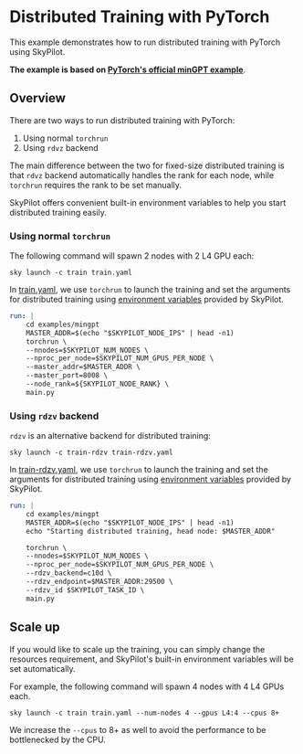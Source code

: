 # Distributed Training with PyTorch

This example demonstrates how to run distributed training with PyTorch using SkyPilot.

**The example is based on [PyTorch's official minGPT example](https://github.com/pytorch/examples/tree/main/distributed/minGPT-ddp)**.


## Overview

There are two ways to run distributed training with PyTorch:

1. Using normal `torchrun`
2. Using `rdvz` backend

The main difference between the two for fixed-size distributed training is that `rdvz` backend automatically handles the rank for each node, while `torchrun` requires the rank to be set manually.

SkyPilot offers convenient built-in environment variables to help you start distributed training easily.

### Using normal `torchrun`


The following command will spawn 2 nodes with 2 L4 GPU each:
```
sky launch -c train train.yaml
```

In [train.yaml](https://github.com/skypilot-org/skypilot/blob/master/examples/distributed-pytorch/train.yaml), we use `torchrun` to launch the training and set the arguments for distributed training using [environment variables](https://docs.skypilot.co/en/latest/running-jobs/environment-variables.html#skypilot-environment-variables) provided by SkyPilot.

```yaml
run: |
    cd examples/mingpt
    MASTER_ADDR=$(echo "$SKYPILOT_NODE_IPS" | head -n1)
    torchrun \
    --nnodes=$SKYPILOT_NUM_NODES \
    --nproc_per_node=$SKYPILOT_NUM_GPUS_PER_NODE \
    --master_addr=$MASTER_ADDR \
    --master_port=8008 \
    --node_rank=${SKYPILOT_NODE_RANK} \
    main.py
```



### Using `rdzv` backend

`rdzv` is an alternative backend for distributed training:

```
sky launch -c train-rdzv train-rdzv.yaml
```

In [train-rdzv.yaml](https://github.com/skypilot-org/skypilot/blob/master/examples/distributed-pytorch/train-rdzv.yaml), we use `torchrun` to launch the training and set the arguments for distributed training using [environment variables](https://docs.skypilot.co/en/latest/running-jobs/environment-variables.html#skypilot-environment-variables) provided by SkyPilot.

```yaml
run: |
    cd examples/mingpt
    MASTER_ADDR=$(echo "$SKYPILOT_NODE_IPS" | head -n1)
    echo "Starting distributed training, head node: $MASTER_ADDR"

    torchrun \
    --nnodes=$SKYPILOT_NUM_NODES \
    --nproc_per_node=$SKYPILOT_NUM_GPUS_PER_NODE \
    --rdzv_backend=c10d \
    --rdzv_endpoint=$MASTER_ADDR:29500 \
    --rdzv_id $SKYPILOT_TASK_ID \
    main.py
```


## Scale up

If you would like to scale up the training, you can simply change the resources requirement, and SkyPilot's built-in environment variables will be set automatically.

For example, the following command will spawn 4 nodes with 4 L4 GPUs each.

```
sky launch -c train train.yaml --num-nodes 4 --gpus L4:4 --cpus 8+
```

We increase the `--cpus` to 8+ as well to avoid the performance to be bottlenecked by the CPU.

